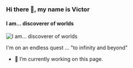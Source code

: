 <!--
### Hi there 👋

**victor2f/victor2f** is a ✨ _special_ ✨ repository because its `README.md` (this file) appears on your GitHub profile.

Here are some ideas to get you started:

- 🔭 I’m currently working on ...
- 🌱 I’m currently learning ...
- 👯 I’m looking to collaborate on ...
- 🤔 I’m looking for help with ...
- 💬 Ask me about ...
- 📫 How to reach me: ...
- 😄 Pronouns: ...
- ⚡ Fun fact: ...
-->

### Hi there 👋, my name is Victor
#### I am... discoverer of worlds
![I am... discoverer of worlds](https://i.redd.it/05zkiz1gu5w41.png)

I'm on an endless quest ... "to infinity and beyond"

- 🔭 I’m currently working on this page. 
